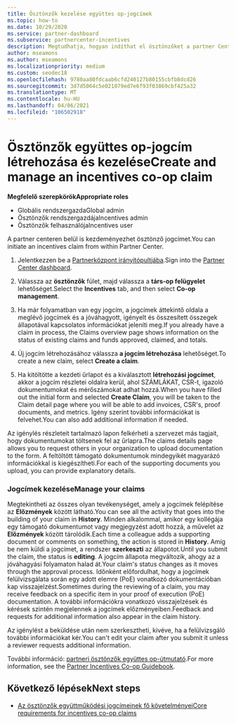 ```yaml
---
title: Ösztönzők kezelése együttes op-jogcímek
ms.topic: how-to
ms.date: 10/29/2020
ms.service: partner-dashboard
ms.subservice: partnercenter-incentives
description: Megtudhatja, hogyan indíthat el ösztönzőket a partner Centertől. Megtekintheti az összes olyan tevékenységet, amely a jogcímek felépítése az előzmények között látható.
author: mseamons
ms.author: mseamons
ms.localizationpriority: medium
ms.custom: seodec18
ms.openlocfilehash: 9780aa80fdcaab6cfd240127b80155cbfb8dcd26
ms.sourcegitcommit: 3d7d5064c5e021079ed7e6f93f03869cbf425a32
ms.translationtype: MT
ms.contentlocale: hu-HU
ms.lasthandoff: 04/06/2021
ms.locfileid: "106502918"
---
```

# <a name="create-and-manage-an-incentives-co-op-claim"></a><span data-ttu-id="7ae3a-104">Ösztönzők együttes op-jogcím létrehozása és kezelése</span><span class="sxs-lookup"><span data-stu-id="7ae3a-104">Create and manage an incentives co-op claim</span></span>

<span data-ttu-id="7ae3a-105">**Megfelelő szerepkörök**</span><span class="sxs-lookup"><span data-stu-id="7ae3a-105">**Appropriate roles**</span></span>

- <span data-ttu-id="7ae3a-106">Globális rendszergazda</span><span class="sxs-lookup"><span data-stu-id="7ae3a-106">Global admin</span></span>
- <span data-ttu-id="7ae3a-107">Ösztönzők rendszergazdája</span><span class="sxs-lookup"><span data-stu-id="7ae3a-107">Incentives admin</span></span>
- <span data-ttu-id="7ae3a-108">Ösztönzők felhasználója</span><span class="sxs-lookup"><span data-stu-id="7ae3a-108">Incentives user</span></span>

<span data-ttu-id="7ae3a-109">A partner centeren belül is kezdeményezhet ösztönző jogcímet.</span><span class="sxs-lookup"><span data-stu-id="7ae3a-109">You can initiate an incentives claim from within Partner Center.</span></span>

1. <span data-ttu-id="7ae3a-110">Jelentkezzen be a [Partnerközpont irányítópultjába](https://partner.microsoft.com/dashboard/).</span><span class="sxs-lookup"><span data-stu-id="7ae3a-110">Sign into the [Partner Center dashboard](https://partner.microsoft.com/dashboard/).</span></span>

2. <span data-ttu-id="7ae3a-111">Válassza az **ösztönzők** fület, majd válassza a **társ-op felügyelet** lehetőséget.</span><span class="sxs-lookup"><span data-stu-id="7ae3a-111">Select the **Incentives** tab, and then select **Co-op management**.</span></span>

3. <span data-ttu-id="7ae3a-112">Ha már folyamatban van egy jogcím, a jogcímek áttekintő oldala a meglévő jogcímek és a jóváhagyott, igényelt és összesített összegek állapotával kapcsolatos információkat jeleníti meg.</span><span class="sxs-lookup"><span data-stu-id="7ae3a-112">If you already have a claim in process, the Claims overview page shows information on the status of existing claims and funds approved, claimed, and totals.</span></span>

4. <span data-ttu-id="7ae3a-113">Új jogcím létrehozásához válassza **a jogcím létrehozása** lehetőséget.</span><span class="sxs-lookup"><span data-stu-id="7ae3a-113">To create a new claim, select **Create a claim**.</span></span>

5. <span data-ttu-id="7ae3a-114">Ha kitöltötte a kezdeti űrlapot és a kiválasztott **létrehozási jogcímet**, akkor a jogcím részletei oldalra kerül, ahol SZÁMLÁKAT, CSR-t, igazoló dokumentumokat és mérőszámokat adhat hozzá.</span><span class="sxs-lookup"><span data-stu-id="7ae3a-114">When you have filled out the initial form and selected **Create Claim**, you will be taken to the Claim detail page where you will be able to add invoices, CSR's, proof documents, and metrics.</span></span> <span data-ttu-id="7ae3a-115">Igény szerint további információkat is felvehet.</span><span class="sxs-lookup"><span data-stu-id="7ae3a-115">You can also add additional information if needed.</span></span>

<span data-ttu-id="7ae3a-116">Az igénylés részleteit tartalmazó lapon felkérheti a szervezet más tagjait, hogy dokumentumokat töltsenek fel az űrlapra.</span><span class="sxs-lookup"><span data-stu-id="7ae3a-116">The claims details page allows you to request others in your organization to upload documentation to the form.</span></span> <span data-ttu-id="7ae3a-117">A feltöltött támogató dokumentumok mindegyikét magyarázó információkkal is kiegészítheti.</span><span class="sxs-lookup"><span data-stu-id="7ae3a-117">For each of the supporting documents you upload, you can provide explanatory details.</span></span> 

### <a name="manage-your-claims"></a><span data-ttu-id="7ae3a-118">Jogcímek kezelése</span><span class="sxs-lookup"><span data-stu-id="7ae3a-118">Manage your claims</span></span>

<span data-ttu-id="7ae3a-119">Megtekintheti az összes olyan tevékenységet, amely a jogcímek felépítése az **Előzmények** között látható.</span><span class="sxs-lookup"><span data-stu-id="7ae3a-119">You can see all the activity that goes into the building of your claim in **History**.</span></span> <span data-ttu-id="7ae3a-120">Minden alkalommal, amikor egy kollégája egy támogató dokumentumot vagy megjegyzést adott hozzá, a művelet az **Előzmények** között tárolódik.</span><span class="sxs-lookup"><span data-stu-id="7ae3a-120">Each time a colleague adds a supporting document or comments on something, the action is stored in **History**.</span></span> <span data-ttu-id="7ae3a-121">Amíg be nem küldi a jogcímet, a rendszer **szerkeszti** az állapotot.</span><span class="sxs-lookup"><span data-stu-id="7ae3a-121">Until you submit the claim, the status is **editing**.</span></span> <span data-ttu-id="7ae3a-122">A jogcím állapota megváltozik, ahogy az a jóváhagyási folyamaton halad át.</span><span class="sxs-lookup"><span data-stu-id="7ae3a-122">Your claim's status changes as it moves through the approval process.</span></span> <span data-ttu-id="7ae3a-123">Időnként előfordulhat, hogy a jogcímek felülvizsgálata során egy adott elemre (PoE) vonatkozó dokumentációban kap visszajelzést.</span><span class="sxs-lookup"><span data-stu-id="7ae3a-123">Sometimes during the reviewing of a claim, you may receive feedback on a specific item in your proof of execution (PoE) documentation.</span></span> <span data-ttu-id="7ae3a-124">A további információkra vonatkozó visszajelzések és kérések szintén megjelennek a jogcímek előzményeiben.</span><span class="sxs-lookup"><span data-stu-id="7ae3a-124">Feedback and requests for additional information also appear in the claim history.</span></span>

<span data-ttu-id="7ae3a-125">Az igénylést a beküldése után nem szerkesztheti, kivéve, ha a felülvizsgáló további információkat kér.</span><span class="sxs-lookup"><span data-stu-id="7ae3a-125">You can't edit your claim after you submit it unless a reviewer requests additional information.</span></span>

<span data-ttu-id="7ae3a-126">További információ: [partneri ösztönzők együttes op-útmutató](https://assetsprod.microsoft.com/co-op-guidebook.pdf).</span><span class="sxs-lookup"><span data-stu-id="7ae3a-126">For more information, see the [Partner Incentives Co-op Guidebook](https://assetsprod.microsoft.com/co-op-guidebook.pdf).</span></span>

## <a name="next-steps"></a><span data-ttu-id="7ae3a-127">Következő lépések</span><span class="sxs-lookup"><span data-stu-id="7ae3a-127">Next steps</span></span>

- [<span data-ttu-id="7ae3a-128">Az ösztönzők együttműködési jogcímeinek fő követelményei</span><span class="sxs-lookup"><span data-stu-id="7ae3a-128">Core requirements for incentives co-op claims</span></span>](core-requirements.md)